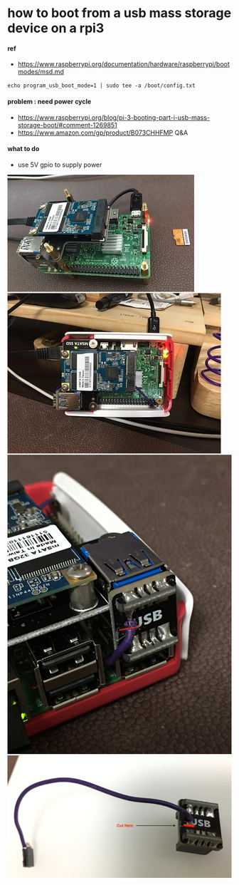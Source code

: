 how to boot from a usb mass storage device on a rpi3
====================================================

#### ref 
* https://www.raspberrypi.org/documentation/hardware/raspberrypi/bootmodes/msd.md

```
echo program_usb_boot_mode=1 | sudo tee -a /boot/config.txt
```


#### problem : need power cycle
- https://www.raspberrypi.org/blog/pi-3-booting-part-i-usb-mass-storage-boot/#comment-1269851
- https://www.amazon.com/gp/product/B073CHHFMP Q&A


#### what to do
- use 5V gpio to supply power

![image](./pics/01.jpg)
![image](./pics/02.jpg)
![image](./pics/03.jpg)
![image](./pics/04.jpg)
